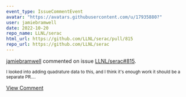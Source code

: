 ```yaml
---
event_type: IssueCommentEvent
avatar: "https://avatars.githubusercontent.com/u/17935880?"
user: jamiebramwell
date: 2022-10-20
repo_name: LLNL/serac
html_url: https://github.com/LLNL/serac/pull/815
repo_url: https://github.com/LLNL/serac
---
```


<a href='https://github.com/jamiebramwell' target='_blank'>jamiebramwell</a> commented on issue <a href='https://github.com/LLNL/serac/pull/815' target='_blank'>LLNL/serac#815</a>.

<small>I looked into adding quadrature data to this, and I think it's enough work it should be a separate PR....</small>

<a href='https://github.com/LLNL/serac/pull/815' target='_blank'>View Comment</a>
